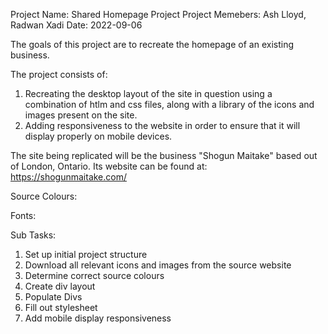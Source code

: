 Project Name: Shared Homepage Project
Project Memebers: Ash Lloyd, Radwan Xadi
Date: 2022-09-06

The goals of this project are to recreate the homepage of an existing business.

The project consists of:

1. Recreating the desktop layout of the site in question using a combination of htlm and css files, along with a library of the icons and images present on the site.
2. Adding responsiveness to the website in order to ensure that it will display properly on mobile devices.

The site being replicated will be the business "Shogun Maitake" based out of London, Ontario.
Its website can be found at: https://shogunmaitake.com/

Source Colours:

Fonts:

Sub Tasks:

1. Set up initial project structure
2. Download all relevant icons and images from the source website
3. Determine correct source colours
4. Create div layout
5. Populate Divs
6. Fill out stylesheet
7. Add mobile display responsiveness

